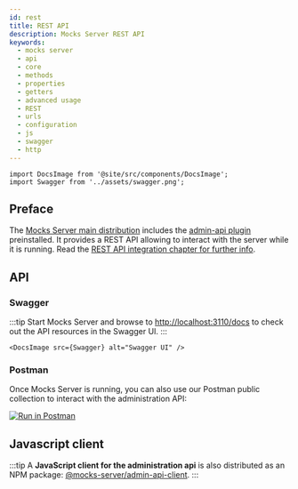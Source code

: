 ```yaml
---
id: rest
title: REST API
description: Mocks Server REST API
keywords:
  - mocks server
  - api
  - core
  - methods
  - properties
  - getters
  - advanced usage
  - REST
  - urls
  - configuration
  - js
  - swagger
  - http
---
```


```mdx-code-block
import DocsImage from '@site/src/components/DocsImage';
import Swagger from '../assets/swagger.png';
```

## Preface

The [Mocks Server main distribution](https://github.com/mocks-server/main/tree/master/packages/main) includes the [admin-api plugin](https://github.com/mocks-server/main/tree/master/packages/plugin-admin-api) preinstalled. It provides a REST API allowing to interact with the server while it is running. Read the [REST API integration chapter for further info](../integrations/rest-api.md).

## API

### Swagger

:::tip
Start Mocks Server and browse to [http://localhost:3110/docs](http://localhost:3110/docs) to check out the API resources in the Swagger UI.
:::

```mdx-code-block
<DocsImage src={Swagger} alt="Swagger UI" />
```

### Postman

Once Mocks Server is running, you can also use our Postman public collection to interact with the administration API:

[![Run in Postman](https://run.pstmn.io/button.svg)](https://god.gw.postman.com/run-collection/1246644-3976d7be-07fd-4ba6-b8d9-eb2943586f3c?action=collection%2Ffork&collection-url=entityId%3D1246644-3976d7be-07fd-4ba6-b8d9-eb2943586f3c%26entityType%3Dcollection%26workspaceId%3Dbd824f20-8630-4510-bd29-79d81e482f36)

## Javascript client

:::tip
A __JavaScript client for the administration api__ is also distributed as an NPM package: [@mocks-server/admin-api-client](https://github.com/mocks-server/main/tree/master/packages/admin-api-client).
:::

